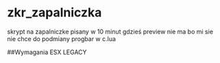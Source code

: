 # zkr_zapalniczka

skrypt na zapalniczke pisany w 10 minut gdzieś preview nie ma bo mi sie nie chce 
do podmiany progbar w c.lua

##Wymagania
ESX LEGACY
